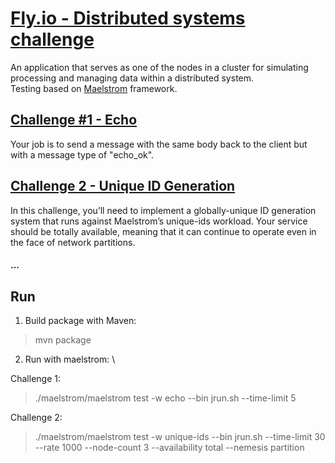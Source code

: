 # [Fly.io - Distributed systems challenge](https://fly.io/dist-sys/)

An application that serves as one of the nodes in a cluster for simulating processing and managing data within a distributed system.\
Testing based on [Maelstrom](https://github.com/jepsen-io/maelstrom) framework.

## [Challenge #1 - Echo](https://fly.io/dist-sys/1/)
Your job is to send a message with the same body back to the client but with a message type of "echo_ok". 

## [Challenge 2 - Unique ID Generation](https://fly.io/dist-sys/2/)
In this challenge, you’ll need to implement a globally-unique ID generation system that runs against Maelstrom’s unique-ids workload. 
Your service should be totally available, meaning that it can continue to operate even in the face of network partitions.

#### ...

## Run

1. Build package with Maven:
> mvn package

2. Run with maelstrom: \

Challenge 1:
> ./maelstrom/maelstrom test -w echo --bin jrun.sh --time-limit 5

Challenge 2:
> ./maelstrom/maelstrom test -w unique-ids --bin jrun.sh --time-limit 30 --rate 1000 --node-count 3 --availability total --nemesis partition
